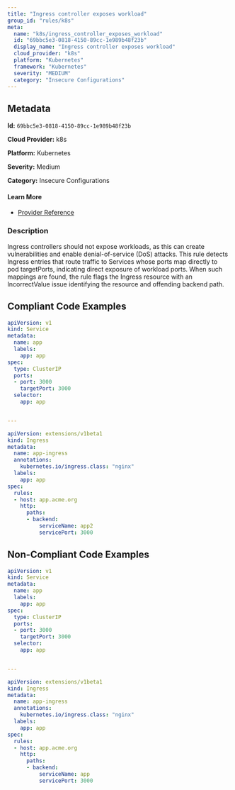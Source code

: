 ```yaml
---
title: "Ingress controller exposes workload"
group_id: "rules/k8s"
meta:
  name: "k8s/ingress_controller_exposes_workload"
  id: "69bbc5e3-0818-4150-89cc-1e989b48f23b"
  display_name: "Ingress controller exposes workload"
  cloud_provider: "k8s"
  platform: "Kubernetes"
  framework: "Kubernetes"
  severity: "MEDIUM"
  category: "Insecure Configurations"
---
```

## Metadata

**Id:** `69bbc5e3-0818-4150-89cc-1e989b48f23b`

**Cloud Provider:** k8s

**Platform:** Kubernetes

**Severity:** Medium

**Category:** Insecure Configurations

#### Learn More

 - [Provider Reference](https://kubernetes.io/docs/concepts/services-networking/ingress-controllers/)

### Description

 Ingress controllers should not expose workloads, as this can create vulnerabilities and enable denial-of-service (DoS) attacks. This rule detects Ingress entries that route traffic to Services whose ports map directly to pod targetPorts, indicating direct exposure of workload ports. When such mappings are found, the rule flags the Ingress resource with an IncorrectValue issue identifying the resource and offending backend path.


## Compliant Code Examples
```yaml
apiVersion: v1
kind: Service
metadata:
  name: app
  labels:
    app: app
spec:
  type: ClusterIP
  ports:
  - port: 3000
    targetPort: 3000
  selector:
    app: app


---

apiVersion: extensions/v1beta1
kind: Ingress
metadata:
  name: app-ingress
  annotations:
    kubernetes.io/ingress.class: "nginx"
  labels:
    app: app
spec:
  rules:
  - host: app.acme.org
    http:
      paths:
      - backend:
          serviceName: app2
          servicePort: 3000

```
## Non-Compliant Code Examples
```yaml
apiVersion: v1
kind: Service
metadata:
  name: app
  labels:
    app: app
spec:
  type: ClusterIP
  ports:
  - port: 3000
    targetPort: 3000
  selector:
    app: app


---

apiVersion: extensions/v1beta1
kind: Ingress
metadata:
  name: app-ingress
  annotations:
    kubernetes.io/ingress.class: "nginx"
  labels:
    app: app
spec:
  rules:
  - host: app.acme.org
    http:
      paths:
      - backend:
          serviceName: app
          servicePort: 3000

```